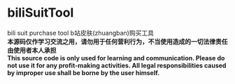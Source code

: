 # biliSuitTool
bili suit purchase tool b站皮肤(zhuangban)购买工具  
**本源码仅作学习交流之用，请勿用于任何营利行为，不当使用造成的一切法律责任由使用者本人承担**  
**This source code is only used for learning and communication. Please do not use it for any profit-making activities. All legal responsibilities caused by improper use shall be borne by the user himself.**
